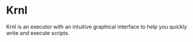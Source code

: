 # Krnl
Krnl is an executor with an intuitive graphical interface to help you quickly write and execute scripts.
